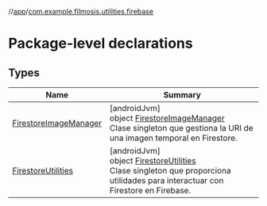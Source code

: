 //[app](../../index.md)/[com.example.filmosis.utilities.firebase](index.md)

# Package-level declarations

## Types

| Name | Summary |
|---|---|
| [FirestoreImageManager](-firestore-image-manager/index.md) | [androidJvm]<br>object [FirestoreImageManager](-firestore-image-manager/index.md)<br>Clase singleton que gestiona la URI de una imagen temporal en Firestore. |
| [FirestoreUtilities](-firestore-utilities/index.md) | [androidJvm]<br>object [FirestoreUtilities](-firestore-utilities/index.md)<br>Clase singleton que proporciona utilidades para interactuar con Firestore en Firebase. |
